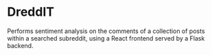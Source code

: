 # DreddIT

Performs sentiment analysis on the comments of a collection of posts within a searched subreddit, using a React frontend served by a Flask backend.
